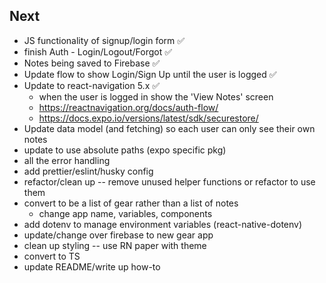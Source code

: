 ## Next

- JS functionality of signup/login form ✅
- finish Auth - Login/Logout/Forgot ✅
- Notes being saved to Firebase ✅
- Update flow to show Login/Sign Up until the user is logged ✅
- Update to react-navigation 5.x ✅
  - when the user is logged in show the 'View Notes' screen
  - https://reactnavigation.org/docs/auth-flow/
  - https://docs.expo.io/versions/latest/sdk/securestore/
- Update data model (and fetching) so each user can only see their own notes
- update to use absolute paths (expo specific pkg)
- all the error handling
- add prettier/eslint/husky config
- refactor/clean up -- remove unused helper functions or refactor to use them
- convert to be a list of gear rather than a list of notes
  - change app name, variables, components
- add dotenv to manage environment variables (react-native-dotenv)
- update/change over firebase to new gear app
- clean up styling -- use RN paper with theme
- convert to TS
- update README/write up how-to
